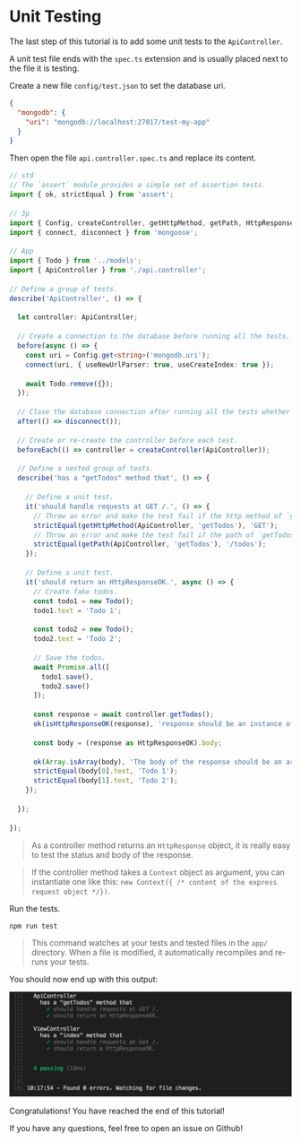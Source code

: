 # Unit Testing

The last step of this tutorial is to add some unit tests to the `ApiController`.

A unit test file ends with the `spec.ts` extension and is usually placed next to the file it is testing.

Create a new file `config/test.json` to set the database uri.

```json
{
  "mongodb": {
    "uri": "mongodb://localhost:27017/test-my-app"
  }
}
```

Then open the file `api.controller.spec.ts` and replace its content.

```typescript
// std
// The `assert` module provides a simple set of assertion tests.
import { ok, strictEqual } from 'assert';

// 3p
import { Config, createController, getHttpMethod, getPath, HttpResponseOK, isHttpResponseOK } from '@foal/core';
import { connect, disconnect } from 'mongoose';

// App
import { Todo } from '../models';
import { ApiController } from './api.controller';

// Define a group of tests.
describe('ApiController', () => {

  let controller: ApiController;

  // Create a connection to the database before running all the tests.
  before(async () => {
    const uri = Config.get<string>('mongodb.uri');
    connect(uri, { useNewUrlParser: true, useCreateIndex: true });

    await Todo.remove({});
  });

  // Close the database connection after running all the tests whether they succeed or failed.
  after(() => disconnect());

  // Create or re-create the controller before each test.
  beforeEach(() => controller = createController(ApiController));

  // Define a nested group of tests.
  describe('has a "getTodos" method that', () => {

    // Define a unit test.
    it('should handle requests at GET /.', () => {
      // Throw an error and make the test fail if the http method of `getTodos` is not GET.
      strictEqual(getHttpMethod(ApiController, 'getTodos'), 'GET');
      // Throw an error and make the test fail if the path of `getTodos` is not /todos.
      strictEqual(getPath(ApiController, 'getTodos'), '/todos');
    });

    // Define a unit test.
    it('should return an HttpResponseOK.', async () => {
      // Create fake todos.
      const todo1 = new Todo();
      todo1.text = 'Todo 1';

      const todo2 = new Todo();
      todo2.text = 'Todo 2';

      // Save the todos.
      await Promise.all([
        todo1.save(),
        todo2.save()
      ]);

      const response = await controller.getTodos();
      ok(isHttpResponseOK(response), 'response should be an instance of HttpResponseOK.');

      const body = (response as HttpResponseOK).body;

      ok(Array.isArray(body), 'The body of the response should be an array.');
      strictEqual(body[0].text, 'Todo 1');
      strictEqual(body[1].text, 'Todo 2');
    });

  });

});

```

> As a controller method returns an `HttpResponse` object, it is really easy to test the status and body of the response.


> If the controller method takes a `Context` object as argument, you can instantiate one like this: `new Context({ /* content of the express request object */})`.

Run the tests.

```
npm run test
```

> This command watches at your tests and tested files in the `app/` directory. When a file is modified, it automatically recompiles and re-runs your tests.

You should now end up with this output:

![Unit tests output](./unit-tests-output.png)

Congratulations! You have reached the end of this tutorial!

If you have any questions, feel free to open an issue on Github!

